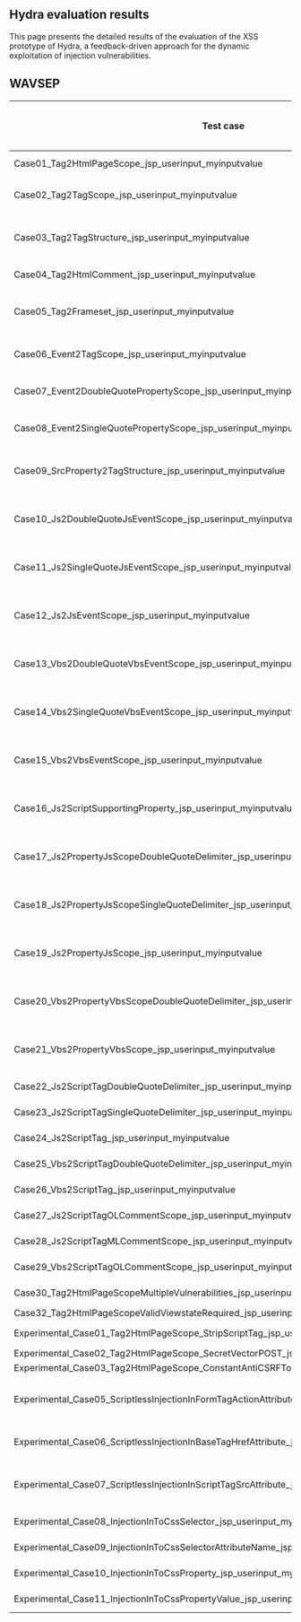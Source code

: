 ## Hydra evaluation results

This page presents the detailed results of the evaluation of the XSS prototype of Hydra, a feedback-driven approach for the dynamic exploitation of injection vulnerabilities.

## WAVSEP
Test case | Polyglot successful? | Best context weight (dynamic) | Best context name (dynamic) | # Requests (dynamic) | Best context weight (static) | Best context name (dynamic) | # Requests (static)
-------- | -------- | -------- | -------- | -------- | -------- | -------- | -------- 
Case01_Tag2HtmlPageScope_jsp_userinput_myinputvalue | yes | 100 | Text node in SCRIPT | 2 | 100 | Text node in STYLE | 2
Case02_Tag2TagScope_jsp_userinput_myinputvalue | yes | 50 | Text node in TEXTAREA | 91 | 50 | Text node in TEXTAREA | 2165
Case03_Tag2TagStructure_jsp_userinput_myinputvalue | yes | 100 | Attribute value in INPUT onclick | 29 | 50 | Attribute value in INPUT value | 1
Case04_Tag2HtmlComment_jsp_userinput_myinputvalue | yes | 100 | Text node in SCRIPT | 31 | 100 | Text node in SCRIPT | 3
Case05_Tag2Frameset_jsp_userinput_myinputvalue | no | 100 | Attribute value in FRAME src | 1 | 100 | Attribute value in FRAME src | 1
Case06_Event2TagScope_jsp_userinput_myinputvalue | no | 100 | Attribute value in IMG src | 1 | 100 | Attribute value in IMG src | 1
Case07_Event2DoubleQuotePropertyScope_jsp_userinput_myinputvalue | no | 100 | Attribute value in IMG src | 1 | 100 | Attribute value in IMG src | 1
Case08_Event2SingleQuotePropertyScope_jsp_userinput_myinputvalue | no | 100 | Attribute value in IMG src | 1 | 100 | Attribute value in IMG src | 1
Case09_SrcProperty2TagStructure_jsp_userinput_myinputvalue | no | 100 | Attribute value in SCRIPT onload | 163 | 50 | Attribute value in SCRIPT id | 1
Case10_Js2DoubleQuoteJsEventScope_jsp_userinput_myinputvalue | no | 100 | Attribute value in INPUT onclick | 1 | 100 | Attribute value in INPUT onclick | 1
Case11_Js2SingleQuoteJsEventScope_jsp_userinput_myinputvalue | no | 100 | Attribute value in INPUT onclick | 1 | 100 | Attribute value in INPUT onclick | 1
Case12_Js2JsEventScope_jsp_userinput_myinputvalue | no | 100 | Attribute value in INPUT onclick | 1 | 100 | Attribute value in INPUT onclick | 1
Case13_Vbs2DoubleQuoteVbsEventScope_jsp_userinput_myinputvalue | no | 100 | Attribute value in INPUT onclick | 1 | 100 | Attribute value in INPUT onclick | 1
Case14_Vbs2SingleQuoteVbsEventScope_jsp_userinput_myinputvalue | no | 100 | Attribute value in INPUT onclick | 1 | 100 | Attribute value in INPUT onclick | 1
Case15_Vbs2VbsEventScope_jsp_userinput_myinputvalue | no | 100 | Attribute value in INPUT onclick | 1 | 100 | Attribute value in INPUT onclick | 1
Case16_Js2ScriptSupportingProperty_jsp_userinput_myinputvalue_html | yes | 100 | Attribute value in FRAME src | 1 | 100 | Attribute value in FRAME src | 1
Case17_Js2PropertyJsScopeDoubleQuoteDelimiter_jsp_userinput_myinputvalue | no | 100 | Attribute value in FRAME src | 1 | 100 | Attribute value in FRAME src | 1
Case18_Js2PropertyJsScopeSingleQuoteDelimiter_jsp_userinput_myinputvalue | no | 100 | Attribute value in FRAME src | 1 | 100 | Attribute value in FRAME src | 1
Case19_Js2PropertyJsScope_jsp_userinput_myinputvalue | no | 100 | Attribute value in FRAME src | 1 | 100 | Attribute value in FRAME src | 1
Case20_Vbs2PropertyVbsScopeDoubleQuoteDelimiter_jsp_userinput_myinputvalue | no | 100 | Attribute value in FRAME src | 1 | 100 | Attribute value in FRAME src | 1
Case21_Vbs2PropertyVbsScope_jsp_userinput_myinputvalue | no | 100 | Attribute value in FRAME src | 1 | 100 | Attribute value in FRAME src | 1
Case22_Js2ScriptTagDoubleQuoteDelimiter_jsp_userinput_myinputvalue | no | 100 | Text node in SCRIPT | 1 | 100 | Text node in SCRIPT | 1
Case23_Js2ScriptTagSingleQuoteDelimiter_jsp_userinput_myinputvalue | no | 100 | Text node in SCRIPT | 1 | 100 | Text node in SCRIPT | 1
Case24_Js2ScriptTag_jsp_userinput_myinputvalue | no | 100 | Text node in SCRIPT | 1 | 100 | Text node in SCRIPT | 1
Case25_Vbs2ScriptTagDoubleQuoteDelimiter_jsp_userinput_myinputvalue | no | 100 | Text node in SCRIPT | 1 | 100 | Text node in SCRIPT | 1
Case26_Vbs2ScriptTag_jsp_userinput_myinputvalue | no | 100 | Text node in SCRIPT | 1 | 100 | Text node in SCRIPT | 1
Case27_Js2ScriptTagOLCommentScope_jsp_userinput_myinputvalue | no | 100 | Text node in SCRIPT | 1 | 100 | Text node in SCRIPT | 1
Case28_Js2ScriptTagMLCommentScope_jsp_userinput_myinputvalue | yes | 100 | Text node in SCRIPT | 1 | 100 | Text node in SCRIPT | 1
Case29_Vbs2ScriptTagOLCommentScope_jsp_userinput_myinputvalue | no | 100 | Text node in SCRIPT | 1 | 100 | Text node in SCRIPT | 1
Case30_Tag2HtmlPageScopeMultipleVulnerabilities_jsp_userinput_myinputvalue_userinput2_1234 | yes | 100 | Text node in SCRIPT | 6 | 100 | Text node in STYLE | 2
Case32_Tag2HtmlPageScopeValidViewstateRequired_jsp_userinput_myinputvalue_VIEWSTATE | yes |  | 2 | 2 |  |  | 
Experimental_Case01_Tag2HtmlPageScope_StripScriptTag_jsp_userinput_myinputvalue | yes | 100 | Text node in STYLE | 264 | 100 | Text node in STYLE | 2
Experimental_Case02_Tag2HtmlPageScope_SecretVectorPOST_jsp_userinput_myinputvalue | no |  | 1 |  |  |  | 
Experimental_Case03_Tag2HtmlPageScope_ConstantAntiCSRFToken | no |  | 1 |  |  |  | 
Experimental_Case05_ScriptlessInjectionInFormTagActionAttribute_jsp_userinput_myinputvalue | no | 100 | Attribute value in FORM action | 1 | 100 | Attribute value in FORM action | 1
Experimental_Case06_ScriptlessInjectionInBaseTagHrefAttribute_jsp_userinput_myinputvalue | no | 100 | Attribute value in BASE href | 1 | 100 | Attribute value in BASE href | 1
Experimental_Case07_ScriptlessInjectionInScriptTagSrcAttribute_jsp_userinput_myinputvalue | no | 100 | Attribute value in SCRIPT src | 1 | 100 | Attribute value in SCRIPT src | 1
Experimental_Case08_InjectionInToCssSelector_jsp_userinput_myinputvalue | no | 100 | Text node in STYLE | 1 | 100 | Text node in STYLE | 1
Experimental_Case09_InjectionInToCssSelectorAttributeName_jsp_userinput_myinputvalue | no | 100 | Text node in STYLE | 1 | 100 | Text node in STYLE | 1
Experimental_Case10_InjectionInToCssProperty_jsp_userinput_myinputvalue | no | 100 | Text node in STYLE | 1 | 100 | Text node in STYLE | 1
Experimental_Case11_InjectionInToCssPropertyValue_jsp_userinput_myinputvalue | no | 100 | Text node in STYLE | 1 | 100 | Text node in STYLE | 1

